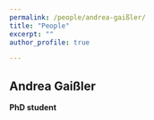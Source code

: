 ```yaml
---
permalink: /people/andrea-gaißler/
title: "People"
excerpt: ""
author_profile: true

---
```



## Andrea Gaißler
**PhD student**